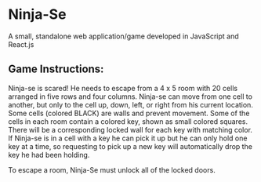 # Ninja-Se
A small, standalone web application/game developed in JavaScript and React.js

## Game Instructions:
Ninja-se is scared! He needs to escape from a 4 x 5 room with 20 cells arranged in five rows and four columns. Ninja-se can move from one cell to another, but only to the cell up, down, left, or right from his current location. Some cells (colored BLACK) are walls and prevent movement. Some of the cells in each room contain a colored key, shown as small colored squares. There will be a corresponding locked wall for each key with matching color. If Ninja-se is in a cell with a key he can pick it up but he can only hold one key at a time, so requesting to pick up a new key will automatically drop the key he had been holding.

To escape a room, Ninja-Se must unlock all of the locked doors.
